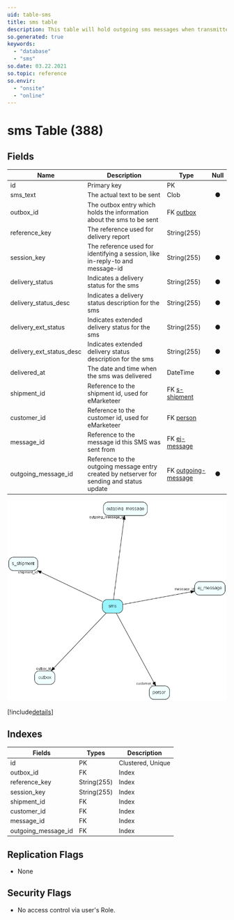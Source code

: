 ```yaml
---
uid: table-sms
title: sms table
description: This table will hold outgoing sms messages when transmitted with WebServices
so.generated: true
keywords:
  - "database"
  - "sms"
so.date: 03.22.2021
so.topic: reference
so.envir:
  - "onsite"
  - "online"
---
```


# sms Table (388)

## Fields

| Name | Description | Type | Null |
|------|-------------|------|:----:|
|id|Primary key|PK| |
|sms\_text|The actual text to be sent|Clob|&#x25CF;|
|outbox\_id|The outbox entry which holds the information about the sms to be sent|FK [outbox](outbox.md)| |
|reference\_key|The reference used for delivery report|String(255)| |
|session\_key|The reference used for identifying a session, like in-reply-to and message-id|String(255)|&#x25CF;|
|delivery\_status|Indicates a delivery status for the sms|String(255)|&#x25CF;|
|delivery\_status\_desc|Indicates a delivery status description for the sms|String(255)|&#x25CF;|
|delivery\_ext\_status|Indicates extended delivery status for the sms|String(255)|&#x25CF;|
|delivery\_ext\_status\_desc|Indicates extended delivery status description for the sms|String(255)|&#x25CF;|
|delivered\_at|The date and time when the sms was delivered|DateTime|&#x25CF;|
|shipment\_id|Reference to the shipment id, used for eMarketeer|FK [s-shipment](s-shipment.md)| |
|customer\_id|Reference to the customer id, used for eMarketeer|FK [person](person.md)| |
|message\_id|Reference to the message id this SMS was sent from|FK [ej-message](ej-message.md)| |
|outgoing\_message\_id|Reference to the outgoing message entry created by netserver for sending and status update|FK [outgoing-message](outgoing-message.md)|&#x25CF;|


![sms table relationship diagram](./media/sms.png)

[!include[details](./includes/sms.md)]

## Indexes

| Fields | Types | Description |
|--------|-------|-------------|
|id |PK |Clustered, Unique |
|outbox\_id |FK |Index |
|reference\_key |String(255) |Index |
|session\_key |String(255) |Index |
|shipment\_id |FK |Index |
|customer\_id |FK |Index |
|message\_id |FK |Index |
|outgoing\_message\_id |FK |Index |

## Replication Flags

* None

## Security Flags

* No access control via user's Role.

